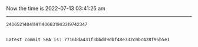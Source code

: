 Now the time is 2022-07-13 03:41:25 am

---

<small>240652148411411406631943319742347</small>

```txt

Latest commit SHA is: 7716bda431f3bbdd9dbf48e332c0bc428f95b5e1
```
